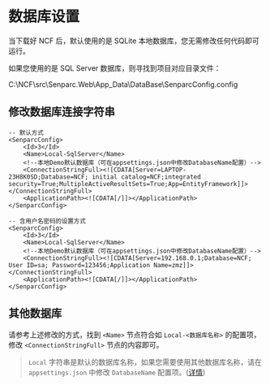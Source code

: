 # 数据库设置

当下载好 NCF 后，默认使用的是 SQLite 本地数据库，您无需修改任何代码即可运行。

如果您使用的是 SQL Server 数据库，则寻找到项目对应目录文件：

C:\NCF\src\Senparc.Web\App_Data\DataBase\SenparcConfig.config

## 修改数据库连接字符串

```
-- 默认方式
<SenparcConfig>
    <Id>3</Id>
    <Name>Local-SqlServer</Name>
    <!--本地Demo默认数据库（可在appsettings.json中修改DatabaseName配置）-->
    <ConnectionStringFull><![CDATA[Server=LAPTOP-23H8K0SD;Database=NCF; initial catalog=NCF;integrated security=True;MultipleActiveResultSets=True;App=EntityFramework]]></ConnectionStringFull>
    <ApplicationPath><![CDATA[/]]></ApplicationPath>
</SenparcConfig>

-- 含用户名密码的设置方式
<SenparcConfig>
    <Id>3</Id>
    <Name>Local-SqlServer</Name>
    <!--本地Demo默认数据库（可在appsettings.json中修改DatabaseName配置）-->
    <ConnectionStringFull><![CDATA[Server=192.168.0.1;Database=NCF; User ID=sa; Password=123456;Application Name=zmz]]></ConnectionStringFull>
    <ApplicationPath><![CDATA[/]]></ApplicationPath>
</SenparcConfig>
```

## 其他数据库

请参考上述修改的方式，找到 `<Name>` 节点符合如 `Local-<数据库名称>` 的配置项，修改 `<ConnectionStringFull>` 节点的内容即可。

> `Local` 字符串是默认的数据库名称，如果您需要使用其他数据库名称，请在 `appsettings.json` 中修改 `DatabaseName` 配置项。([详情](/start/config/appsettings.html#senparccoresetting-节点配置))